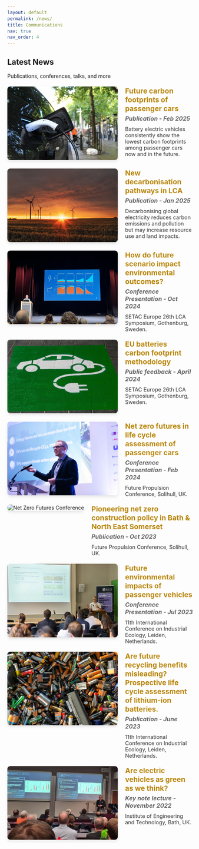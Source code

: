```yaml
---
layout: default
permalink: /news/
title: Communications
nav: true
nav_order: 4
---
```


<h2>Latest News</h2>
<p>Publications, conferences, talks, and more</p>

<div class="news-cards">
  <div class="news-item">
    <div class="news-image">
      <img src="/assets/img/car.jpg" alt="Life Cycle Assessment in Action" onclick="expandImage(this)" />
    </div>
    <div class="news-text">
      <h3>Future carbon footprints of passenger cars</h3>
      <h4>Publication - Feb 2025</h4>
      <p>Battery electric vehicles consistently show the lowest carbon footprints among passenger cars now and in the future.</p>
    </div>
  </div>

  <div class="news-item">
    <div class="news-image">
      <img src="/assets/img/wind.jpg" alt="New decarbonisation pathways in LCA" onclick="expandImage(this)" />
    </div>
    <div class="news-text">
      <h3>New decarbonisation pathways in LCA</h3>
      <h4>Publication - Jan 2025</h4>
      <p>Decarbonising global electricity reduces carbon emissions and pollution but may increase resource use and land impacts.</p>
    </div>
  </div>

  <div class="news-item">
    <div class="news-image">
      <img src="/assets/img/setac.jpg" alt="SETAC Conference" onclick="expandImage(this)" />
    </div>
    <div class="news-text">
      <h3>How do future scenario impact environmental outcomes?</h3>
      <h4>Conference Presentation - Oct 2024</h4>
      <p>SETAC Europe 26th LCA Symposium, Gothenburg, Sweden.</p>
    </div>
  </div>

  <div class="news-item">
    <div class="news-image">
      <img src="/assets/img/ev.jpg" alt="SETAC Conference" onclick="expandImage(this)" />
    </div>
    <div class="news-text">
      <h3>EU batteries carbon footprint methodology</h3>
      <h4>Public feedback - April 2024</h4>
      <p>SETAC Europe 26th LCA Symposium, Gothenburg, Sweden.</p>
    </div>
  </div>

  <div class="news-item">
    <div class="news-image">
      <img src="/assets/img/fpc.jpg" alt="Net Zero Futures Conference" onclick="expandImage(this)" />
    </div>
    <div class="news-text">
      <h3>Net zero futures in life cycle assessment of passenger cars</h3>
      <h4>Conference Presentation - Feb 2024</h4>
      <p>Future Propulsion Conference, Solihull, UK.</p>
    </div>
  </div>

  <div class="news-item">
    <div class="news-image">
      <img src="/assets/img/banes.jpg" alt="Net Zero Futures Conference" onclick="expandImage(this)" />
    </div>
    <div class="news-text">
      <h3>Pioneering net zero construction policy in Bath & North East Somerset</h3>
      <h4>Publication - Oct 2023</h4>
      <p>Future Propulsion Conference, Solihull, UK.</p>
    </div>
  </div>

  <div class="news-item">
    <div class="news-image">
      <img src="/assets/img/leiden.jpg" alt="Net Zero Futures Conference" onclick="expandImage(this)" />
    </div>
    <div class="news-text">
      <h3>Future environmental impacts of passenger vehicles</h3>
      <h4>Conference Presentation - Jul 2023</h4>
      <p>11th International Conference on Industrial Ecology, Leiden, Netherlands.</p>
    </div>
  </div>

  <div class="news-item">
    <div class="news-image">
      <img src="/assets/img/battery.jpg" alt="Net Zero Futures Conference" onclick="expandImage(this)" />
    </div>
    <div class="news-text">
      <h3>Are future recycling benefits misleading? Prospective life cycle assessment of lithium‐ion batteries.</h3>
      <h4>Publication - June 2023</h4>
      <p>11th International Conference on Industrial Ecology, Leiden, Netherlands.</p>
    </div>
  </div>

  <div class="news-item">
    <div class="news-image">
      <img src="/assets/img/iet.jpg" alt="Net Zero Futures Conference" onclick="expandImage(this)" />
    </div>
    <div class="news-text">
      <h3>Are electric vehicles as green as we think?</h3>
      <h4>Key note lecture - November 2022</h4>
      <p>Institute of Engineering and Technology, Bath, UK.</p>
    </div>
  </div>

</div>

<!-- Optional JavaScript for Image Expansion -->
<script>
  function expandImage(img) {
    const expandedImg = document.createElement('div');
    expandedImg.innerHTML = `
      <div class="overlay" onclick="this.remove()">
        <img src="${img.src}" alt="Expanded Image" />
      </div>
    `;
    document.body.appendChild(expandedImg);
  }
</script>

<style>
  /* General news container */
  .news-cards {
    display: flex;
    flex-direction: column;
    gap: 20px; /* Space between news items */
    margin-top: 20px;
  }

  /* Individual news item */
  .news-item {
    display: flex;
    align-items: flex-start;
    gap: 20px; /* Space between image and text */
  }

  .news-image img {
      width: 100%;
      max-width: 300px; /* Set consistent width */
      aspect-ratio: 3 / 2; /* Enforces a 3:2 landscape ratio */
      object-fit: cover; /* Crops images to fit the ratio */
      cursor: pointer;
      border-radius: 8px; /* Slightly rounded corners */
      box-shadow: 0 4px 8px rgba(0, 0, 0, 0.1); /* Small shadow */
      transition: box-shadow 0.3s ease, transform 0.3s ease; /* Smooth transition */
  }

  .news-image img:hover {
      box-shadow: 0 8px 16px rgba(0, 0, 0, 0.2); /* Deeper shadow on hover */
      transform: translateY(-2px); /* Slight lift effect on hover */
  }

  /* Text content styling */
  .news-text {
    flex: 1; /* Take remaining space */
    text-align: left;
  }

  .news-text h3 {
    font-size: 1.2rem;
    margin: 0 0 5px 0;
    color: #b8860b; /* Gold color for headings */
  }

  .news-text h4 {
    font-size: 1rem;
    margin: 0 0 10px 0;
    color: #666;
    font-style: italic;
  }

  .news-text p {
    font-size: 0.9rem;
    color: #333;
    margin: 0;
  }

  /* Overlay for expanded images */
  .overlay {
    position: fixed;
    top: 0;
    left: 0;
    width: 100%;
    height: 100%;
    background: rgba(0, 0, 0, 0.8);
    display: flex;
    justify-content: center;
    align-items: center;
    cursor: pointer;
    z-index: 9999;
  }

  .overlay img {
    max-width: 90%;
    max-height: 90%;
  }

  /* Mobile responsiveness */
  @media (max-width: 768px) {
    .news-item {
      flex-direction: column;
      align-items: center;
    }

    .news-image img {
      max-width: 100%; /* Full width for smaller screens */
    }
  }
</style>
